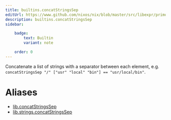 ```yaml
---
title: builtins.concatStringsSep
editUrl: https://www.github.com/nixos/nix/blob/master/src/libexpr/primops.cc
description: builtins.concatStringsSep
sidebar:

    badge:
        text: Builtin
        variant: note

    order: 0
---
```


Concatenate a list of strings with a separator between each
element, e.g. `concatStringsSep "/" ["usr" "local" "bin"] ==
"usr/local/bin"`.


# Aliases

- [lib.concatStringsSep](/nix-doc-comments/reference/lib/lib-concatstringssep)
- [lib.strings.concatStringsSep](/nix-doc-comments/reference/lib/strings/lib-strings-concatstringssep)


